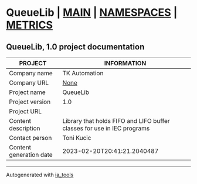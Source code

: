 # QueueLib | [MAIN](index.md) | [NAMESPACES](docs/ns/nsList.md) | [METRICS](docs/metrics.md)  

## QueueLib, 1.0 project documentation

| PROJECT | INFORMATION |
| ---- | ---- |
| Company name            | TK Automation |  
| Company URL             | [None](None) |  
| Project name            | QueueLib |  
| Project version         | 1.0 |  
| Project URL             | []() |  
| Content description     | Library that holds FIFO and LIFO buffer classes for use in IEC programs |  
| Contact person          | Toni Kucic |  
| Content generation date | 2023-02-20T20:41:21.2040487 |  

---
Autogenerated with [ia_tools](https://github.com/tkucic/ia_tools)  

[MAIN]: index.md
[NAMESPACES]: docs/ns/nsList.md
[METRICS]: docs/metrics.md
